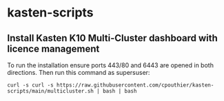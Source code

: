 # kasten-scripts

## Install Kasten K10 Multi-Cluster dashboard with licence management
To run the installation ensure ports 443/80 and 6443 are opened in both directions. 
Then run this command as supersuser:
```console
curl -s curl -s https://raw.githubusercontent.com/cpouthier/kasten-scripts/main/multicluster.sh | bash | bash
```
